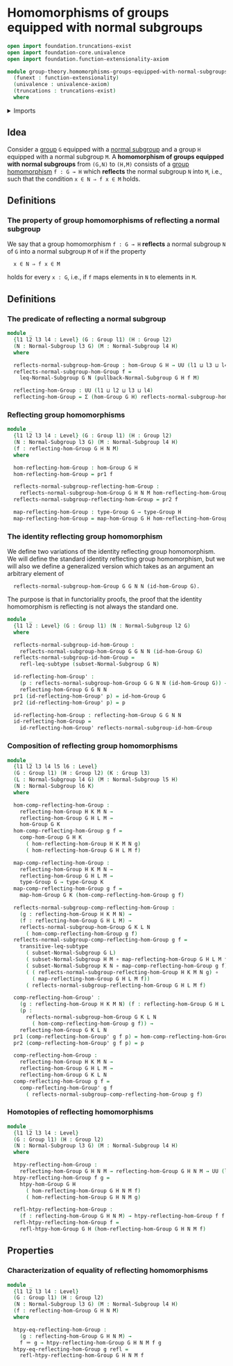 # Homomorphisms of groups equipped with normal subgroups

```agda
open import foundation.truncations-exist
open import foundation-core.univalence
open import foundation.function-extensionality-axiom

module group-theory.homomorphisms-groups-equipped-with-normal-subgroups
  (funext : function-extensionality)
  (univalence : univalence-axiom)
  (truncations : truncations-exist)
  where
```

<details><summary>Imports</summary>

```agda
open import foundation.dependent-pair-types
open import foundation.function-types funext
open import foundation.identity-types funext
open import foundation.subtypes funext univalence truncations
open import foundation.universe-levels

open import group-theory.groups funext univalence truncations
open import group-theory.homomorphisms-groups funext univalence truncations
open import group-theory.normal-subgroups funext univalence truncations
open import group-theory.pullbacks-subgroups funext univalence truncations
open import group-theory.subgroups funext univalence truncations
```

</details>

## Idea

Consider a [group](group-theory.groups.md) `G` equipped with a
[normal subgroup](group-theory.normal-subgroups.md) and a group `H` equipped
with a normal subgroup `M`. A **homomorphism of groups equipped with normal
subgroups** from `(G,N)` to `(H,M)` consists of a
[group homomorphism](group-theory.homomorphisms-groups.md) `f : G → H` which
**reflects** the normal subgroup `N` into `M`, i.e., such that the condition
`x ∈ N ⇒ f x ∈ M` holds.

## Definitions

### The property of group homomorphisms of reflecting a normal subgroup

We say that a group homomorphism `f : G → H` **reflects** a normal subgroup `N`
of `G` into a normal subgroup `M` of `H` if the property

```text
  x ∈ N ⇒ f x ∈ M
```

holds for every `x : G`, i.e., if `f` maps elements in `N` to elements in `M`.

## Definitions

### The predicate of reflecting a normal subgroup

```agda
module _
  {l1 l2 l3 l4 : Level} (G : Group l1) (H : Group l2)
  (N : Normal-Subgroup l3 G) (M : Normal-Subgroup l4 H)
  where

  reflects-normal-subgroup-hom-Group : hom-Group G H → UU (l1 ⊔ l3 ⊔ l4)
  reflects-normal-subgroup-hom-Group f =
    leq-Normal-Subgroup G N (pullback-Normal-Subgroup G H f M)

  reflecting-hom-Group : UU (l1 ⊔ l2 ⊔ l3 ⊔ l4)
  reflecting-hom-Group = Σ (hom-Group G H) reflects-normal-subgroup-hom-Group
```

### Reflecting group homomorphisms

```agda
module _
  {l1 l2 l3 l4 : Level} (G : Group l1) (H : Group l2)
  (N : Normal-Subgroup l3 G) (M : Normal-Subgroup l4 H)
  (f : reflecting-hom-Group G H N M)
  where

  hom-reflecting-hom-Group : hom-Group G H
  hom-reflecting-hom-Group = pr1 f

  reflects-normal-subgroup-reflecting-hom-Group :
    reflects-normal-subgroup-hom-Group G H N M hom-reflecting-hom-Group
  reflects-normal-subgroup-reflecting-hom-Group = pr2 f

  map-reflecting-hom-Group : type-Group G → type-Group H
  map-reflecting-hom-Group = map-hom-Group G H hom-reflecting-hom-Group
```

### The identity reflecting group homomorphism

We define two variations of the identity reflecting group homomorphism. We will
define the standard identity reflecting group homomorphism, but we will also we
define a generalized version which takes as an argument an arbitrary element of

```text
  reflects-normal-subgroup-hom-Group G G N N (id-hom-Group G).
```

The purpose is that in functoriality proofs, the proof that the identity
homomorphism is reflecting is not always the standard one.

```agda
module _
  {l1 l2 : Level} (G : Group l1) (N : Normal-Subgroup l2 G)
  where

  reflects-normal-subgroup-id-hom-Group :
    reflects-normal-subgroup-hom-Group G G N N (id-hom-Group G)
  reflects-normal-subgroup-id-hom-Group =
    refl-leq-subtype (subset-Normal-Subgroup G N)

  id-reflecting-hom-Group' :
    (p : reflects-normal-subgroup-hom-Group G G N N (id-hom-Group G)) →
    reflecting-hom-Group G G N N
  pr1 (id-reflecting-hom-Group' p) = id-hom-Group G
  pr2 (id-reflecting-hom-Group' p) = p

  id-reflecting-hom-Group : reflecting-hom-Group G G N N
  id-reflecting-hom-Group =
    id-reflecting-hom-Group' reflects-normal-subgroup-id-hom-Group
```

### Composition of reflecting group homomorphisms

```agda
module _
  {l1 l2 l3 l4 l5 l6 : Level}
  (G : Group l1) (H : Group l2) (K : Group l3)
  (L : Normal-Subgroup l4 G) (M : Normal-Subgroup l5 H)
  (N : Normal-Subgroup l6 K)
  where

  hom-comp-reflecting-hom-Group :
    reflecting-hom-Group H K M N →
    reflecting-hom-Group G H L M →
    hom-Group G K
  hom-comp-reflecting-hom-Group g f =
    comp-hom-Group G H K
      ( hom-reflecting-hom-Group H K M N g)
      ( hom-reflecting-hom-Group G H L M f)

  map-comp-reflecting-hom-Group :
    reflecting-hom-Group H K M N →
    reflecting-hom-Group G H L M →
    type-Group G → type-Group K
  map-comp-reflecting-hom-Group g f =
    map-hom-Group G K (hom-comp-reflecting-hom-Group g f)

  reflects-normal-subgroup-comp-reflecting-hom-Group :
    (g : reflecting-hom-Group H K M N) →
    (f : reflecting-hom-Group G H L M) →
    reflects-normal-subgroup-hom-Group G K L N
      ( hom-comp-reflecting-hom-Group g f)
  reflects-normal-subgroup-comp-reflecting-hom-Group g f =
    transitive-leq-subtype
      ( subset-Normal-Subgroup G L)
      ( subset-Normal-Subgroup H M ∘ map-reflecting-hom-Group G H L M f)
      ( subset-Normal-Subgroup K N ∘ map-comp-reflecting-hom-Group g f)
      ( ( reflects-normal-subgroup-reflecting-hom-Group H K M N g) ∘
        ( map-reflecting-hom-Group G H L M f))
      ( reflects-normal-subgroup-reflecting-hom-Group G H L M f)

  comp-reflecting-hom-Group' :
    (g : reflecting-hom-Group H K M N) (f : reflecting-hom-Group G H L M) →
    (p :
      reflects-normal-subgroup-hom-Group G K L N
        ( hom-comp-reflecting-hom-Group g f)) →
    reflecting-hom-Group G K L N
  pr1 (comp-reflecting-hom-Group' g f p) = hom-comp-reflecting-hom-Group g f
  pr2 (comp-reflecting-hom-Group' g f p) = p

  comp-reflecting-hom-Group :
    reflecting-hom-Group H K M N →
    reflecting-hom-Group G H L M →
    reflecting-hom-Group G K L N
  comp-reflecting-hom-Group g f =
    comp-reflecting-hom-Group' g f
      ( reflects-normal-subgroup-comp-reflecting-hom-Group g f)
```

### Homotopies of reflecting homomorphisms

```agda
module _
  {l1 l2 l3 l4 : Level}
  (G : Group l1) (H : Group l2)
  (N : Normal-Subgroup l3 G) (M : Normal-Subgroup l4 H)
  where

  htpy-reflecting-hom-Group :
    reflecting-hom-Group G H N M → reflecting-hom-Group G H N M → UU (l1 ⊔ l2)
  htpy-reflecting-hom-Group f g =
    htpy-hom-Group G H
      ( hom-reflecting-hom-Group G H N M f)
      ( hom-reflecting-hom-Group G H N M g)

  refl-htpy-reflecting-hom-Group :
    (f : reflecting-hom-Group G H N M) → htpy-reflecting-hom-Group f f
  refl-htpy-reflecting-hom-Group f =
    refl-htpy-hom-Group G H (hom-reflecting-hom-Group G H N M f)
```

## Properties

### Characterization of equality of reflecting homomorphisms

```agda
module _
  {l1 l2 l3 l4 : Level}
  (G : Group l1) (H : Group l2)
  (N : Normal-Subgroup l3 G) (M : Normal-Subgroup l4 H)
  (f : reflecting-hom-Group G H N M)
  where

  htpy-eq-reflecting-hom-Group :
    (g : reflecting-hom-Group G H N M) →
    f ＝ g → htpy-reflecting-hom-Group G H N M f g
  htpy-eq-reflecting-hom-Group g refl =
    refl-htpy-reflecting-hom-Group G H N M f
```
